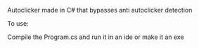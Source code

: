 Autoclicker made in C# that bypasses anti autoclicker detection

To use:

Compile the Program.cs and run it in an ide or make it an exe
